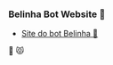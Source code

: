 ### Belinha Bot Website 🎀
- [Site do bot Belinha 🎀](giikinotfound.github.io/belinha-bot-website/ "Site do bot Belinha 🎀")

:japanese_ogre: :pouting_cat:
